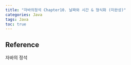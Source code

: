 ```yaml
---
title: "자바의정석 Chapter10. 날짜와 시간 & 형식화 (미완성)"
categories: Java
tags: Java
toc: true
---
```


## 

## Reference
자바의 정석
